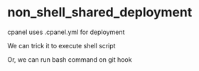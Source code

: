 # non_shell_shared_deployment

cpanel uses .cpanel.yml for deployment

We can trick it to execute shell script

Or, we can run bash command on git hook